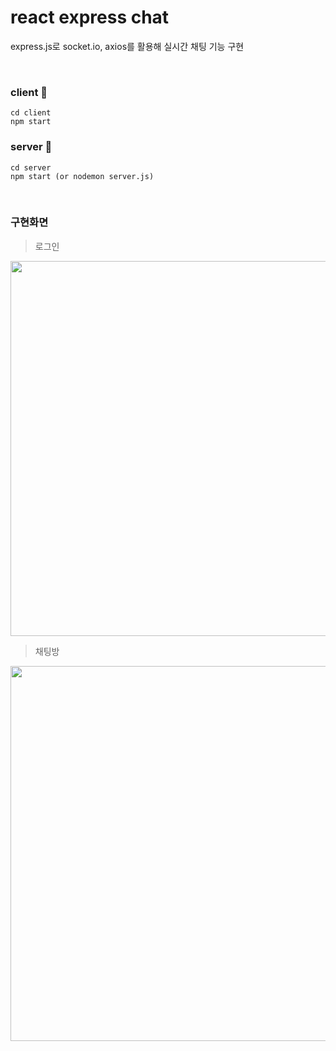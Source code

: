react express chat 
=======
express.js로 socket.io, axios를 활용해 실시간 채팅 기능 구현

<br>

### client 📁
```
cd client
npm start
```

### server 📁
```
cd server
npm start (or nodemon server.js)
```

<br>

### 구현화면 
> 로그인

<img src="https://user-images.githubusercontent.com/62641007/113667770-37599c80-96ec-11eb-9347-3b042a29fb9c.png" width="600px" height="auto"></img>
> 채팅방

<img src="https://user-images.githubusercontent.com/62641007/113667858-56f0c500-96ec-11eb-8c29-e230e6c759c2.png" width="600px" height="auto"></img>
